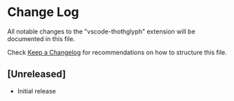 # Change Log

All notable changes to the "vscode-thothglyph" extension will be documented in this file.

Check [Keep a Changelog](http://keepachangelog.com/) for recommendations on how to structure this file.

## [Unreleased]

- Initial release